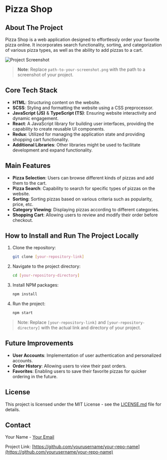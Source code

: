 # Pizza Shop

## About The Project

Pizza Shop is a web application designed to effortlessly order your favorite pizza online. It incorporates search functionality, sorting, and categorization of various pizza types, as well as the ability to add pizzas to a cart.

![Project Screenshot](path-to-your-screenshot.png)

> **Note**: Replace `path-to-your-screenshot.png` with the path to a screenshot of your project.

## Core Tech Stack

- **HTML**: Structuring content on the website.
- **SCSS**: Styling and formatting the website using a CSS preprocessor.
- **JavaScript (JS)** & **TypeScript (TS)**: Ensuring website interactivity and dynamic engagement.
- **React**: A JavaScript library for building user interfaces, providing the capability to create reusable UI components.
- **Redux**: Utilized for managing the application state and providing shopping cart functionality.
- **Additional Libraries**: Other libraries might be used to facilitate development and expand functionality.

## Main Features

- **Pizza Selection**: Users can browse different kinds of pizzas and add them to the cart.
- **Pizza Search**: Capability to search for specific types of pizzas on the website.
- **Sorting**: Sorting pizzas based on various criteria such as popularity, price, etc.
- **Category Viewing**: Displaying pizzas according to different categories.
- **Shopping Cart**: Allowing users to review and modify their order before checkout.

## How to Install and Run The Project Locally

1. Clone the repository:
    ```sh
    git clone [your-repository-link]
    ```
2. Navigate to the project directory:
    ```sh
    cd [your-repository-directory]
    ```
3. Install NPM packages:
    ```sh
    npm install
    ```
4. Run the project:
    ```sh
    npm start
    ```
   
> Note: Replace `[your-repository-link]` and `[your-repository-directory]` with the actual link and directory of your project.

## Future Improvements

- **User Accounts**: Implementation of user authentication and personalized accounts.
- **Order History**: Allowing users to view their past orders.
- **Favorites**: Enabling users to save their favorite pizzas for quicker ordering in the future.

## License

This project is licensed under the MIT License - see the [LICENSE.md](LICENSE.md) file for details.

## Contact

Your Name - [Your Email](mailto:your-email@example.com)

Project Link: [https://github.com/yourusername/your-repo-name](https://github.com/yourusername/your-repo-name)

